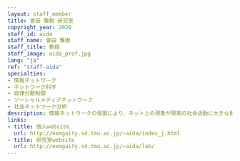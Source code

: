 ```yaml
---
layout: staff_member
title: 會田 雅樹 研究室
copyright_year: 2020
staff_id: aida
staff_name: 會田 雅樹
staff_title: 教授
staff_image: aida_prof.jpg
lang: "ja"
ref: "staff-aida"
specialties:
- 情報ネットワーク
- ネットワーク科学
- 自律分散制御
- ソーシャルメディアネットワーク
- 社会ネットワーク分析
description: 情報ネットワークの発展により、ネット上の現象が現実の社会活動に大きな影響を与える状況になっています。特に、ネット炎上などの破壊的なダイナミクスは、一部の被災者への悪影響に留まらず、幅広い社会的損失を招く危険性があります。本研究室での最新テーマでは、ネット炎上の発生原因を工学的に理解し、その発生の抑制を実現する研究に取り組んでおり、そこでは情報ネットワーク工学と量子論とが自然に融合した世界が現れます。
links:
- title: 個人website
  url: http://exmgaity.sd.tmu.ac.jp/~aida/index_j.html
- title: 研究室website
  url: http://exmgaity.sd.tmu.ac.jp/~aida/lab/
---
```

